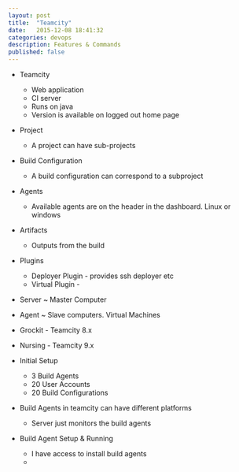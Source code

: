 ```yaml
---
layout: post
title:  "Teamcity"
date:   2015-12-08 18:41:32
categories: devops
description: Features & Commands
published: false
---
```


* Teamcity
  * Web application
  * CI server
  * Runs on java
  * Version is available on logged out home page

* Project
  * A project can have sub-projects

* Build Configuration
  * A build configuration can correspond to a subproject

* Agents
  * Available agents are on the header in the dashboard. Linux or windows

* Artifacts
  * Outputs from the build

* Plugins
  * Deployer Plugin - provides ssh deployer etc
  * Virtual Plugin - 

* Server ~ Master Computer
* Agent ~ Slave computers. Virtual Machines
* Grockit - Teamcity 8.x
* Nursing - Teamcity 9.x

* Initial Setup
  * 3 Build Agents
  * 20 User Accounts
  * 20 Build Configurations

* Build Agents in teamcity can have different platforms
  * Server just monitors the build agents

* Build Agent Setup & Running
  * I have access to install build agents
  * 

